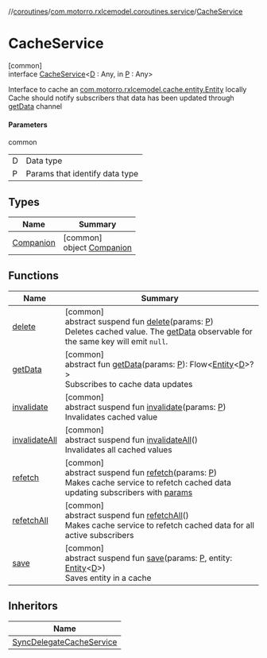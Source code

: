 //[coroutines](../../../index.md)/[com.motorro.rxlcemodel.coroutines.service](../index.md)/[CacheService](index.md)

# CacheService

[common]\
interface [CacheService](index.md)&lt;[D](index.md) : Any, in [P](index.md) : Any&gt;

Interface to cache an [com.motorro.rxlcemodel.cache.entity.Entity](../../../../cache/cache/com.motorro.rxlcemodel.cache.entity/-entity/index.md) locally Cache should notify subscribers that data has been updated through [getData](get-data.md) channel

#### Parameters

common

| | |
|---|---|
| D | Data type |
| P | Params that identify data type |

## Types

| Name | Summary |
|---|---|
| [Companion](-companion/index.md) | [common]<br>object [Companion](-companion/index.md) |

## Functions

| Name | Summary |
|---|---|
| [delete](delete.md) | [common]<br>abstract suspend fun [delete](delete.md)(params: [P](index.md))<br>Deletes cached value. The [getData](get-data.md) observable for the same key will emit `null`. |
| [getData](get-data.md) | [common]<br>abstract fun [getData](get-data.md)(params: [P](index.md)): Flow&lt;[Entity](../../../../cache/cache/com.motorro.rxlcemodel.cache.entity/-entity/index.md)&lt;[D](index.md)&gt;?&gt;<br>Subscribes to cache data updates |
| [invalidate](invalidate.md) | [common]<br>abstract suspend fun [invalidate](invalidate.md)(params: [P](index.md))<br>Invalidates cached value |
| [invalidateAll](invalidate-all.md) | [common]<br>abstract suspend fun [invalidateAll](invalidate-all.md)()<br>Invalidates all cached values |
| [refetch](refetch.md) | [common]<br>abstract suspend fun [refetch](refetch.md)(params: [P](index.md))<br>Makes cache service to refetch cached data updating subscribers with [params](refetch.md) |
| [refetchAll](refetch-all.md) | [common]<br>abstract suspend fun [refetchAll](refetch-all.md)()<br>Makes cache service to refetch cached data for all active subscribers |
| [save](save.md) | [common]<br>abstract suspend fun [save](save.md)(params: [P](index.md), entity: [Entity](../../../../cache/cache/com.motorro.rxlcemodel.cache.entity/-entity/index.md)&lt;[D](index.md)&gt;)<br>Saves entity in a cache |

## Inheritors

| Name |
|---|
| [SyncDelegateCacheService](../-sync-delegate-cache-service/index.md) |
